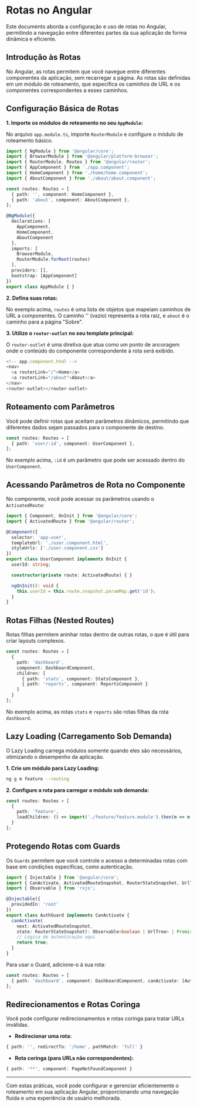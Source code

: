 # Rotas no Angular

Este documento aborda a configuração e uso de rotas no Angular, permitindo a navegação entre diferentes partes da sua aplicação de forma dinâmica e eficiente.

## Introdução às Rotas

No Angular, as rotas permitem que você navegue entre diferentes componentes da aplicação, sem recarregar a página. As rotas são definidas em um módulo de roteamento, que especifica os caminhos de URL e os componentes correspondentes a esses caminhos.

## Configuração Básica de Rotas

**1. Importe os módulos de roteamento no seu `AppModule`:**

No arquivo `app.module.ts`, importe `RouterModule` e configure o módulo de roteamento básico.

```typescript
import { NgModule } from '@angular/core';
import { BrowserModule } from '@angular/platform-browser';
import { RouterModule, Routes } from '@angular/router';
import { AppComponent } from './app.component';
import { HomeComponent } from './home/home.component';
import { AboutComponent } from './about/about.component';

const routes: Routes = [
  { path: '', component: HomeComponent },
  { path: 'about', component: AboutComponent },
];

@NgModule({
  declarations: [
    AppComponent,
    HomeComponent,
    AboutComponent
  ],
  imports: [
    BrowserModule,
    RouterModule.forRoot(routes)
  ],
  providers: [],
  bootstrap: [AppComponent]
})
export class AppModule { }
```

**2. Defina suas rotas:**

No exemplo acima, `routes` é uma lista de objetos que mapeiam caminhos de URL a componentes. O caminho '' (vazio) representa a rota raiz, e `about` é o caminho para a página "Sobre".

**3. Utilize o `router-outlet` no seu template principal:**

O `router-outlet` é uma diretiva que atua como um ponto de ancoragem onde o conteúdo do componente correspondente à rota será exibido.

```typescript
<!-- app.component.html -->
<nav>
  <a routerLink="/">Home</a>
  <a routerLink="/about">About</a>
</nav>
<router-outlet></router-outlet>
```

## Roteamento com Parâmetros

Você pode definir rotas que aceitam parâmetros dinâmicos, permitindo que diferentes dados sejam passados para o componente de destino.

```typescript
const routes: Routes = [
  { path: 'user/:id', component: UserComponent },
];
```

No exemplo acima, `:id` é um parâmetro que pode ser acessado dentro do `UserComponent`.

## Acessando Parâmetros de Rota no Componente
No componente, você pode acessar os parâmetros usando o `ActivatedRoute`:

```typescript
import { Component, OnInit } from '@angular/core';
import { ActivatedRoute } from '@angular/router';

@Component({
  selector: 'app-user',
  templateUrl: './user.component.html',
  styleUrls: ['./user.component.css']
})
export class UserComponent implements OnInit {
  userId: string;

  constructor(private route: ActivatedRoute) { }

  ngOnInit(): void {
    this.userId = this.route.snapshot.paramMap.get('id');
  }
}

```

## Rotas Filhas (Nested Routes)

Rotas filhas permitem aninhar rotas dentro de outras rotas, o que é útil para criar layouts complexos.

```typescript
const routes: Routes = [
  {
    path: 'dashboard',
    component: DashboardComponent,
    children: [
      { path: 'stats', component: StatsComponent },
      { path: 'reports', component: ReportsComponent }
    ]
  }
];

```

No exemplo acima, as rotas `stats` e `reports` são rotas filhas da rota `dashboard`.

## Lazy Loading (Carregamento Sob Demanda)

O Lazy Loading carrega módulos somente quando eles são necessários, otimizando o desempenho da aplicação.

**1. Crie um módulo para Lazy Loading:**

```bash
ng g m feature --routing
```

**2. Configure a rota para carregar o módulo sob demanda:**

```typescript
const routes: Routes = [
  {
    path: 'feature',
    loadChildren: () => import('./feature/feature.module').then(m => m.FeatureModule)
  }
];
```

## Protegendo Rotas com Guards

Os `Guards` permitem que você controle o acesso a determinadas rotas com base em condições específicas, como autenticação.

```typescript
import { Injectable } from '@angular/core';
import { CanActivate, ActivatedRouteSnapshot, RouterStateSnapshot, UrlTree } from '@angular/router';
import { Observable } from 'rxjs';

@Injectable({
  providedIn: 'root'
})
export class AuthGuard implements CanActivate {
  canActivate(
    next: ActivatedRouteSnapshot,
    state: RouterStateSnapshot): Observable<boolean | UrlTree> | Promise<boolean | UrlTree> | boolean | UrlTree {
    // Lógica de autenticação aqui
    return true;
  }
}
```

Para usar o Guard, adicione-o à sua rota:

```typescript
const routes: Routes = [
  { path: 'dashboard', component: DashboardComponent, canActivate: [AuthGuard] }
];

```

## Redirecionamentos e Rotas Coringa

Você pode configurar redirecionamentos e rotas coringa para tratar URLs inválidas.

* **Redirecionar uma rota:**

```typescript
{ path: '', redirectTo: '/home', pathMatch: 'full' }
```

* **Rota coringa (para URLs não correspondentes):**

```typescript
{ path: '**', component: PageNotFoundComponent }
```

---

Com estas práticas, você pode configurar e gerenciar eficientemente o roteamento em sua aplicação Angular, proporcionando uma navegação fluida e uma experiência de usuário melhorada.